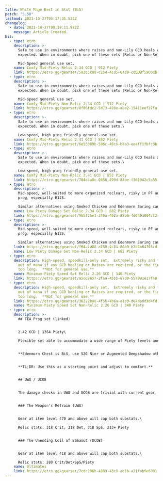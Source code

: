 ```yaml
---
title: White Mage Best in Slot (BiS)
patch: "5.58"
lastmod: 2021-10-27T00:17:35.533Z
changelog:
  - date: 2021-10-27T00:19:11.972Z
    message: Article Created.
bis:
  - type: etro
    description: >-
      Safe to use in environments where raises and non-Lily GCD heals are
      expected. When in doubt, pick one of these sets (Relic or Non-Relic).\

      Mid-Speed general use set.
    name: Comfy Mid-Piety Relic 2.34 GCD | 912 Piety
    link: https://etro.gg/gearset/502c5c88-c1b4-4cd5-8a39-c0508f5900db
  - type: etro
    description: >-
      Safe to use in environments where raises and non-Lily GCD heals are
      expected. When in doubt, pick one of these sets (Relic or Non-Relic).\

      Mid-speed general use set.
    name: Comfy Mid-Piety Non-Relic 2.34 GCD | 912 Piety
    link: https://etro.gg/gearset/8f86fdc2-5d73-420e-a8e2-15411eef27fa
  - type: etro
    description: >-
      Safe to use in environments where raises and non-Lily GCD heals are
      expected. When in doubt, pick one of these sets.\

      Low-speed, high ping friendly general-use set.
    name: Comfy Mid-Piety Relic 2.41 GCD | 852 Piety
    link: https://etro.gg/gearset/6e55889b-506c-48c6-b8a3-eeaff1fbfc0b
  - type: etro
    description: >-
      Safe to use in environments where raises and non-Lily GCD heals are
      expected. When in doubt, pick one of these sets.\

      Low-speed, high ping friendly general-use set.
    name: Comfy Mid-Piety Non-Relic 2.41 GCD | 852 Piety
    link: https://etro.gg/gearset/784d4a8c-0056-499d-84be-f361942c5a65
  - type: etro
    description: >-
      Mid-speed, well-suited to more organized reclears, risky in PF and on
      prog, especially E12S.

      Similar alternatives using Smoked Chicken and Edenmorn Earing can be found in the gear calculator.
    name: Low Piety Damage Set Relic 2.34 GCD | 682 Piety
    link: https://etro.gg/gearset/9b5f25e1-340a-462a-89b6-4d649a094cf2
  - type: etro
    description: >-
      Mid-speed, well-suited to more organized reclears, risky in PF and on
      prog, especially E12S.

      Similar alternatives using Smoked Chicken and Edenmorn Earing can be found in the gear calculator.
    link: https://etro.gg/gearset/f64a2a88-d150-4c84-80a9-b2c4b64703cd
    name: Low Piety Damage Set Non-Relic 2.34 GCD | 682 Piety
  - type: etro
    description: High-speed, speedkill-only set.  Extremely risky and **will** run
      out of mana if any GCD healing or Raises are required, or the fight goes
      too long.  **Not for general use.**
    name: Minimum-Piety Speed Set Relic 2.26 GCD | 340 Piety
    link: https://etro.gg/gearset/a5c68e57-2f6a-45bb-87d0-557991e17f48
  - type: etro
    description: High-speed, speedkill-only set.  Extremely risky and **will** run
      out of mana if any GCD healing or Raises are required, or the fight goes
      too long.  **Not for general use.**
    link: https://etro.gg/gearset/36222ba8-4f56-4b6a-a1c9-d67aadd3d4fd
    name: Minimum-Piety Speed Set Non-Relic 2.26 GCD | 340 Piety
  - type: etro
    description: >-
      ## TEA Prog set (linked)


      2.42 GCD | 1364 Piety\

      Flexible set able to accommodate a wide range of Piety levels and two different GCDs. Standard setup uses Smoked Chicken for 2.42, you can use Twilight Popoto Salad for 2.41 or Golden Pineapple Juice for some extra Piety. You can put Piety instead of Det on Relic if desired (in any amount you want) and the Piety melds can be stripped out for Det/DH if you feel you want to go lower. (Existing Det melds can be swapped to DH too).  


      **Edenmorn Chest is BiS, use 520 Nier or Augmented Deepshadow otherwise.**  


      **TL;DR: Use this as a starting point and adjust to comfort.**


      ## UWU / UCOB


      The damage checks in UWU and UCOB are trivial with current gear, food and potions. The biggest gear upgrade **by far** is the 515 or 535 relic, as you can cap multiple substats, but again they are hardly required.  I personally recommend 1k+ Piety for prog, with your remaining gear prioritizing Crit > Det/SpS wherever possible.  Don't worry about getting perfect stats, they won't make a difference for anything but rank one.


      ### The Weapon's Refrain (UWU)


      Gear at item level 470 and above will cap both substats.\

      Relic stats: 318 Crit, 318 Det, 318 SpS, 213+ Piety


      ### The Unending Coil of Bahamut (UCOB)


      Gear at item level 418 and above will cap both substats.\

      Relic stats: 280 Crit/Det/SpS/Piety
    name: Ultimates
    link: https://etro.gg/gearset/7cdc296b-4889-43c9-ad1b-a21fab6e6001
---
```

